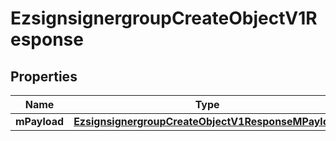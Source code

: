
# EzsignsignergroupCreateObjectV1Response

## Properties
| Name | Type | Description | Notes |
| ------------ | ------------- | ------------- | ------------- |
| **mPayload** | [**EzsignsignergroupCreateObjectV1ResponseMPayload**](EzsignsignergroupCreateObjectV1ResponseMPayload.md) |  |  |



